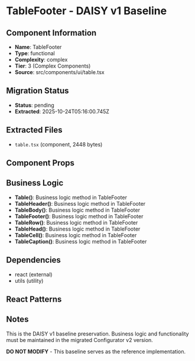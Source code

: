 # TableFooter - DAISY v1 Baseline

## Component Information

- **Name**: TableFooter
- **Type**: functional
- **Complexity**: complex
- **Tier**: 3 (Complex Components)
- **Source**: src/components/ui/table.tsx

## Migration Status

- **Status**: pending
- **Extracted**: 2025-10-24T05:16:00.745Z

## Extracted Files

- `table.tsx` (component, 2448 bytes)

## Component Props



## Business Logic

- **Table()**: Business logic method in TableFooter
- **TableHeader()**: Business logic method in TableFooter
- **TableBody()**: Business logic method in TableFooter
- **TableFooter()**: Business logic method in TableFooter
- **TableRow()**: Business logic method in TableFooter
- **TableHead()**: Business logic method in TableFooter
- **TableCell()**: Business logic method in TableFooter
- **TableCaption()**: Business logic method in TableFooter

## Dependencies

- react (external)
- utils (utility)

## React Patterns



## Notes

This is the DAISY v1 baseline preservation. Business logic and functionality
must be maintained in the migrated Configurator v2 version.

**DO NOT MODIFY** - This baseline serves as the reference implementation.
